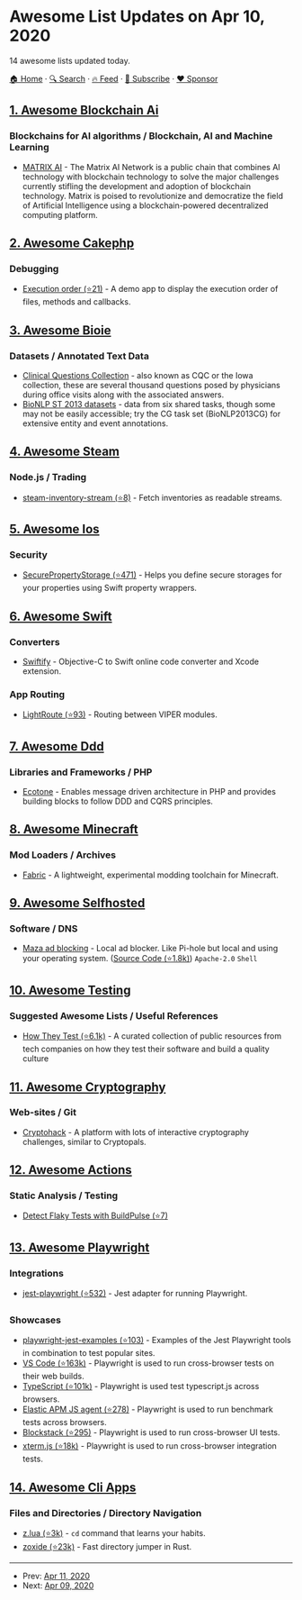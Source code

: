 # Awesome List Updates on Apr 10, 2020

14 awesome lists updated today.

[🏠 Home](/README.md) · [🔍 Search](https://www.trackawesomelist.com/search/) · [🔥 Feed](https://www.trackawesomelist.com/rss.xml) · [📮 Subscribe](https://trackawesomelist.us17.list-manage.com/subscribe?u=d2f0117aa829c83a63ec63c2f&id=36a103854c) · [❤️  Sponsor](https://github.com/sponsors/theowenyoung)



## [1. Awesome Blockchain Ai](/content/steven2358/awesome-blockchain-ai/README.md)

### Blockchains for AI algorithms / Blockchain, AI and Machine Learning

*   [MATRIX AI](https://www.matrix.io/) - The Matrix AI Network is a public chain that combines AI technology with blockchain technology to solve the major challenges currently stifling the development and adoption of blockchain technology. Matrix is poised to revolutionize and democratize the field of Artificial Intelligence using a blockchain-powered decentralized computing platform.

## [2. Awesome Cakephp](/content/FriendsOfCake/awesome-cakephp/README.md)

### Debugging

*   [Execution order (⭐21)](https://github.com/dereuromark/executionorder) - A demo app to display the execution order of files, methods and callbacks.

## [3. Awesome Bioie](/content/caufieldjh/awesome-bioie/README.md)

### Datasets / Annotated Text Data

*   [Clinical Questions Collection](https://www.nlm.nih.gov/databases/download/CQC.html) - also known as CQC or the Iowa collection, these are several thousand questions posed by physicians during office visits along with the associated answers.
*   [BioNLP ST 2013 datasets](http://2013.bionlp-st.org/) - data from six shared tasks, though some may not be easily accessible; try the CG task set (BioNLP2013CG) for extensive entity and event annotations.

## [4. Awesome Steam](/content/scholtzm/awesome-steam/README.md)

### Node.js / Trading

*   [steam-inventory-stream (⭐8)](https://github.com/timvandam/steam-inventory-stream) - Fetch inventories as readable streams.

## [5. Awesome Ios](/content/vsouza/awesome-ios/README.md)

### Security

*   [SecurePropertyStorage (⭐471)](https://github.com/alexruperez/SecurePropertyStorage) - Helps you define secure storages for your properties using Swift property wrappers.

## [6. Awesome Swift](/content/matteocrippa/awesome-swift/README.md)

### Converters

*   [Swiftify](https://swiftify.com/#/converter/code/) - Objective-C to Swift online code converter and Xcode extension.

### App Routing

*   [LightRoute (⭐93)](https://github.com/SpectralDragon/LiteRoute) - Routing between VIPER modules.

## [7. Awesome Ddd](/content/heynickc/awesome-ddd/README.md)

### Libraries and Frameworks / PHP

*   [Ecotone](http://ecotone.tech) - Enables message driven architecture in PHP and provides building blocks to follow DDD and CQRS principles.

## [8. Awesome Minecraft](/content/bs-community/awesome-minecraft/README.md)

### Mod Loaders / Archives

*   [Fabric](https://fabricmc.net/) - A lightweight, experimental modding toolchain for Minecraft.

## [9. Awesome Selfhosted](/content/awesome-selfhosted/awesome-selfhosted/README.md)

### Software / DNS

*   [Maza ad blocking](https://maza-ad-blocking.andros.dev/) - Local ad blocker. Like Pi-hole but local and using your operating system. ([Source Code (⭐1.8k)](https://github.com/tanrax/maza-ad-blocking)) `Apache-2.0` `Shell`

## [10. Awesome Testing](/content/TheJambo/awesome-testing/README.md)

### Suggested Awesome Lists / Useful References

*   [How They Test (⭐6.1k)](https://github.com/abhivaikar/howtheytest) - A curated collection of public resources from tech companies on how they test their software and build a quality culture

## [11. Awesome Cryptography](/content/sobolevn/awesome-cryptography/README.md)

### Web-sites / Git

*   [Cryptohack](https://cryptohack.org/) - A platform with lots of interactive cryptography challenges, similar to Cryptopals.

## [12. Awesome Actions](/content/sdras/awesome-actions/README.md)

### Static Analysis / Testing

*   [Detect Flaky Tests with BuildPulse (⭐7)](https://github.com/Workshop64/buildpulse-action)

## [13. Awesome Playwright](/content/mxschmitt/awesome-playwright/README.md)

### Integrations

*   [jest-playwright (⭐532)](https://github.com/playwright-community/jest-playwright/) - Jest adapter for running Playwright.

### Showcases

*   [playwright-jest-examples (⭐103)](https://github.com/playwright-community/playwright-jest-examples) - Examples of the Jest Playwright tools in combination to test popular sites.
*   [VS Code (⭐163k)](https://github.com/microsoft/vscode) - Playwright is used to run cross-browser tests on their web builds.
*   [TypeScript (⭐101k)](https://github.com/microsoft/TypeScript) - Playwright is used test typescript.js across browsers.
*   [Elastic APM JS agent (⭐278)](https://github.com/elastic/apm-agent-rum-js) - Playwright is used to run benchmark tests across browsers.
*   [Blockstack (⭐295)](https://github.com/blockstack/ux) - Playwright is used to run cross-browser UI tests.
*   [xterm.js (⭐18k)](https://github.com/xtermjs/xterm.js) - Playwright is used to run cross-browser integration tests.

## [14. Awesome Cli Apps](/content/agarrharr/awesome-cli-apps/README.md)

### Files and Directories / Directory Navigation

*   [z.lua (⭐3k)](https://github.com/skywind3000/z.lua) - `cd` command that learns your habits.
*   [zoxide (⭐23k)](https://github.com/ajeetdsouza/zoxide) - Fast directory jumper in Rust.

---

- Prev: [Apr 11, 2020](/content/2020/04/11/README.md)
- Next: [Apr 09, 2020](/content/2020/04/09/README.md)